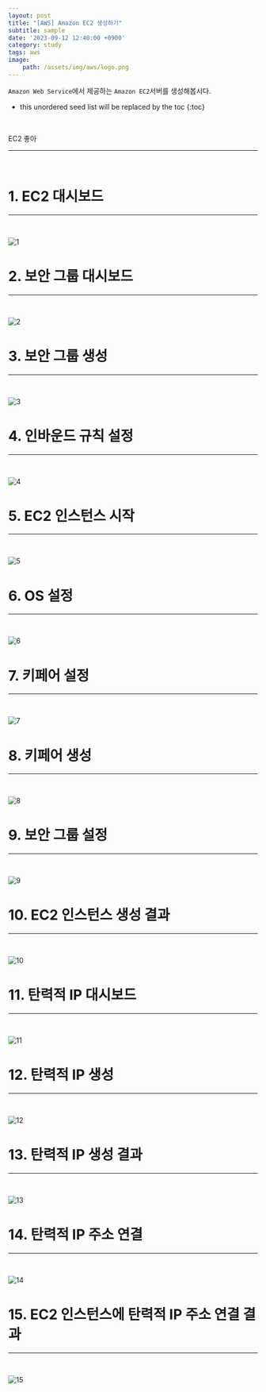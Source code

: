 ```yaml
---
layout: post
title: "[AWS] Amazon EC2 생성하기"
subtitle: sample
date: '2023-09-12 12:40:00 +0900'
category: study
tags: aws
image:
    path: /assets/img/aws/logo.png
---
```


`Amazon Web Service`에서 제공하는 `Amazon EC2`서버를 생성해봅시다.

<!--more-->

* this unordered seed list will be replaced by the toc
{:toc}
<br>

EC2 좋아

---
<br>

# 1. EC2 대시보드
---
<br>

![1](/assets/img/aws/2023-09-12-[AWS]_Amazon_EC2_생성하기/1.png)
<br>




# 2. 보안 그룹 대시보드
---
<br>

![2](/assets/img/aws/2023-09-12-[AWS]_Amazon_EC2_생성하기/2.png)
<br>



# 3. 보안 그룹 생성
---
<br>

![3](/assets/img/aws/2023-09-12-[AWS]_Amazon_EC2_생성하기/3.png)
<br>



# 4. 인바운드 규칙 설정
---
<br>

![4](/assets/img/aws/2023-09-12-[AWS]_Amazon_EC2_생성하기/4.png)
<br>




# 5. EC2 인스턴스 시작
---
<br>

![5](/assets/img/aws/2023-09-12-[AWS]_Amazon_EC2_생성하기/5.png)
<br>



# 6. OS 설정
---
<br>

![6](/assets/img/aws/2023-09-12-[AWS]_Amazon_EC2_생성하기/6.png)
<br>



# 7. 키페어 설정
---
<br>

![7](/assets/img/aws/2023-09-12-[AWS]_Amazon_EC2_생성하기/7.png)
<br>



# 8. 키페어 생성
---
<br>

![8](/assets/img/aws/2023-09-12-[AWS]_Amazon_EC2_생성하기/8.png)
<br>




# 9. 보안 그룹 설정
---
<br>

![9](/assets/img/aws/2023-09-12-[AWS]_Amazon_EC2_생성하기/9.png)
<br>



# 10. EC2 인스턴스 생성 결과
---
<br>

![10](/assets/img/aws/2023-09-12-[AWS]_Amazon_EC2_생성하기/10.png)
<br>



# 11. 탄력적 IP 대시보드
---
<br>

![11](/assets/img/aws/2023-09-12-[AWS]_Amazon_EC2_생성하기/11.png)
<br>



# 12. 탄력적 IP 생성
---
<br>

![12](/assets/img/aws/2023-09-12-[AWS]_Amazon_EC2_생성하기/12.png)
<br>



# 13. 탄력적 IP 생성 결과
---
<br>

![13](/assets/img/aws/2023-09-12-[AWS]_Amazon_EC2_생성하기/13.png)
<br>



# 14. 탄력적 IP 주소 연결
---
<br>

![14](/assets/img/aws/2023-09-12-[AWS]_Amazon_EC2_생성하기/14.png)
<br>



# 15. EC2 인스턴스에 탄력적 IP 주소 연결 결과
---
<br>

![15](/assets/img/aws/2023-09-12-[AWS]_Amazon_EC2_생성하기/15.png)
<br>


